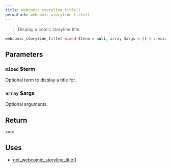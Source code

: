 ```yaml
---
title: webcomic_storyline_title()
permalink: webcomic_storyline_title()
---
```


> Display a comic storyline title.

```php
webcomic_storyline_title( mixed $term = null, array $args = [] ) : void
```

## Parameters

### `mixed` $term
Optional term to display a title for.

### `array` $args
Optional arguments.

## Return

`void`

## Uses
- [get_webcomic_storyline_title()](get_webcomic_storyline_title())
